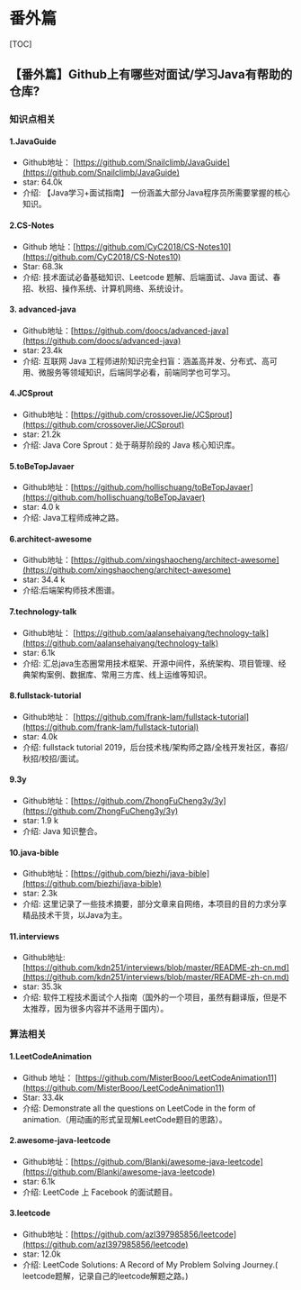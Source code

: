 # 番外篇

\[TOC\]

## 【番外篇】Github上有哪些对面试/学习Java有帮助的仓库?

### 知识点相关

#### 1.JavaGuide

* Github地址： [https://github.com/Snailclimb/JavaGuide](https://github.com/Snailclimb/JavaGuide)
* star: 64.0k
* 介绍: 【Java学习+面试指南】 一份涵盖大部分Java程序员所需要掌握的核心知识。

#### 2.CS-Notes

* Github 地址：[https://github.com/CyC2018/CS-Notes10](https://github.com/CyC2018/CS-Notes10)
* Star: 68.3k
* 介绍: 技术面试必备基础知识、Leetcode 题解、后端面试、Java 面试、春招、秋招、操作系统、计算机网络、系统设计。

#### 3. advanced-java

* Github地址：[https://github.com/doocs/advanced-java](https://github.com/doocs/advanced-java)
* star: 23.4k
* 介绍: 互联网 Java 工程师进阶知识完全扫盲：涵盖高并发、分布式、高可用、微服务等领域知识，后端同学必看，前端同学也可学习。

#### 4.JCSprout

* Github地址：[https://github.com/crossoverJie/JCSprout](https://github.com/crossoverJie/JCSprout)
* star: 21.2k
* 介绍: Java Core Sprout：处于萌芽阶段的 Java 核心知识库。

#### 5.toBeTopJavaer

* Github地址：[https://github.com/hollischuang/toBeTopJavaer](https://github.com/hollischuang/toBeTopJavaer)
* star: 4.0 k
* 介绍: Java工程师成神之路。

#### 6.architect-awesome

* Github地址：[https://github.com/xingshaocheng/architect-awesome](https://github.com/xingshaocheng/architect-awesome)
* star: 34.4 k
* 介绍:后端架构师技术图谱。

#### 7.technology-talk

* Github地址： [https://github.com/aalansehaiyang/technology-talk](https://github.com/aalansehaiyang/technology-talk)
* star: 6.1k
* 介绍: 汇总java生态圈常用技术框架、开源中间件，系统架构、项目管理、经典架构案例、数据库、常用三方库、线上运维等知识。

#### 8.fullstack-tutorial

* Github地址： [https://github.com/frank-lam/fullstack-tutorial](https://github.com/frank-lam/fullstack-tutorial)
* star: 4.0k
* 介绍: fullstack tutorial 2019，后台技术栈/架构师之路/全栈开发社区，春招/秋招/校招/面试。

#### 9.3y

* Github地址：[https://github.com/ZhongFuCheng3y/3y](https://github.com/ZhongFuCheng3y/3y)
* star: 1.9 k
* 介绍: Java 知识整合。

#### 10.java-bible

* Github地址：[https://github.com/biezhi/java-bible](https://github.com/biezhi/java-bible)
* star: 2.3k
* 介绍: 这里记录了一些技术摘要，部分文章来自网络，本项目的目的力求分享精品技术干货，以Java为主。

#### 11.interviews

* Github地址: [https://github.com/kdn251/interviews/blob/master/README-zh-cn.md](https://github.com/kdn251/interviews/blob/master/README-zh-cn.md)
* star: 35.3k
* 介绍: 软件工程技术面试个人指南（国外的一个项目，虽然有翻译版，但是不太推荐，因为很多内容并不适用于国内）。

### 算法相关

#### 1.LeetCodeAnimation

* Github 地址： [https://github.com/MisterBooo/LeetCodeAnimation11](https://github.com/MisterBooo/LeetCodeAnimation11)
* Star: 33.4k
* 介绍: Demonstrate all the questions on LeetCode in the form of animation.（用动画的形式呈现解LeetCode题目的思路）。

#### 2.awesome-java-leetcode

* Github地址：[https://github.com/Blankj/awesome-java-leetcode](https://github.com/Blankj/awesome-java-leetcode)
* star: 6.1k
* 介绍: LeetCode 上 Facebook 的面试题目。

#### 3.leetcode

* Github地址：[https://github.com/azl397985856/leetcode](https://github.com/azl397985856/leetcode)
* star: 12.0k
* 介绍: LeetCode Solutions: A Record of My Problem Solving Journey.\( leetcode题解，记录自己的leetcode解题之路。\)

